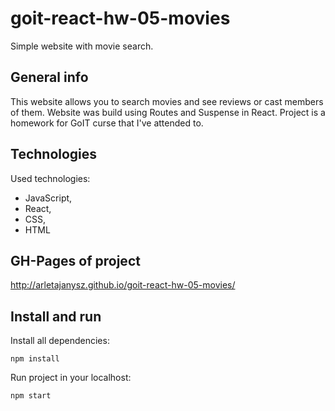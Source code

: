 # goit-react-hw-05-movies

Simple website with movie search.

## General info

This website allows you to search movies and see reviews or cast members of
them. Website was build using Routes and Suspense in React. Project is a
homework for GoIT curse that I've attended to.

## Technologies

Used technologies:

- JavaScript,
- React,
- CSS,
- HTML

## GH-Pages of project

http://arletajanysz.github.io/goit-react-hw-05-movies/

## Install and run

Install all dependencies:

```shell
npm install
```

Run project in your localhost:

```shell
npm start
```
